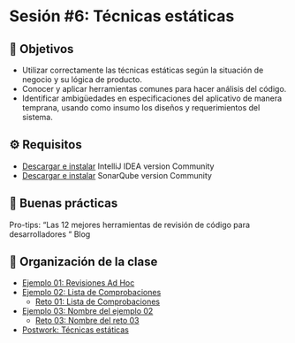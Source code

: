 
# Sesión #6: Técnicas estáticas

## :dart: Objetivos

- Utilizar correctamente las técnicas estáticas según la situación de negocio y su lógica de producto.
- Conocer y aplicar herramientas comunes para hacer análisis del código.
- Identificar ambigüedades en especificaciones del aplicativo de manera temprana, usando como insumo los diseños y requerimientos del sistema.

## ⚙ Requisitos

+ [Descargar e instalar](https://www.jetbrains.com/es-es/idea/download/#section=windows) IntelliJ IDEA version Community
+  [Descargar e instalar]( https://www.sonarqube.org/downloads/) SonarQube version Community

## 🎩 Buenas prácticas

Pro-tips: “Las 12 mejores herramientas de revisión de código para desarrolladores “ Blog

## 📂 Organización de la clase

- [Ejemplo 01:  Revisiones Ad Hoc](./Ejemplo-01/README.md)
- [Ejemplo 02: Lista de Comprobaciones](./Ejemplo-02/README.md)
    - [Reto 01: Lista de Comprobaciones](./Reto-01/README.md)
- [Ejemplo 03: Nombre del ejemplo 02](./Ejemplo-02/README.md)
    - [Reto 03: Nombre del reto 03](./Reto-03/README.md)
- [Postwork: Técnicas estáticas](./Postwork/README.md)




